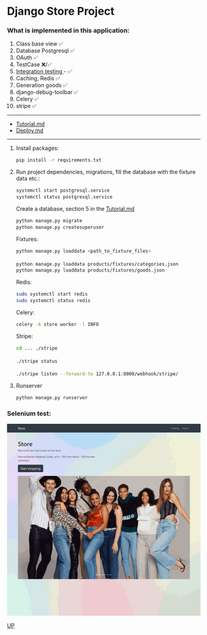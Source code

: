 # **Django Store Project**

### What is implemented in this application:

<a name="top"></a>

1. Class base view &#9989;
2. Database Postgresql &#9989;
3. OAuth &#9989;
4. TestCase &#10060;/&#9989;
5. <a href="#Integration_testing"> Integration testing </a> - &#9989;
6. Caching, Redis &#9989;
7. Generation goods &#9989;
8. django-debug-toolbar &#9989;
9. Celery &#9989;
10. stripe &#9989;


---


* <a href="Tutorial.md">Tutorial.md</a>  
* <a href="Deploy.md">Deploy.md</a>


---

1. Install packages:
   ```bash
   pip install -r requirements.txt
   ```
2. Run project dependencies, migrations, fill the database with the fixture data etc.:

   ```bash
   systemctl start postgresql.service 
   systemctl status postgresql.service
   ```
   
   Create a database, section 5 in the <a href="Tutorial.md">Tutorial.md</a>
  
   ```bash
   python manage.py migrate
   python manage.py createsuperuser
   ```
   Fixtures:
   ```bash
   python manage.py loaddata <path_to_fixture_files>
   
   python manage.py loaddata products/fixtures/categories.json
   python manage.py loaddata products/fixtures/goods.json
   ```
   Redis:
   ```bash
   sudo systemctl start redis
   sudo systemctl status redis 
   ```
   Celery:   
   ```bash
   celery -A store worker -l INFO
   ```
   Stripe:   
   ```bash
   cd ... ./stripe
   
   ./stripe status
   
   ./stripe listen --forward-to 127.0.0.1:8000/webhook/stripe/
   ```
3. Runserver
   ```bash
   python manage.py runserver
   ```



### Selenium test:
<a name="Integration_testing"></a>
![tests_integration_animation.gif](docs%2Ftests_integration_animation.gif)



<a href="#top">UP</a>